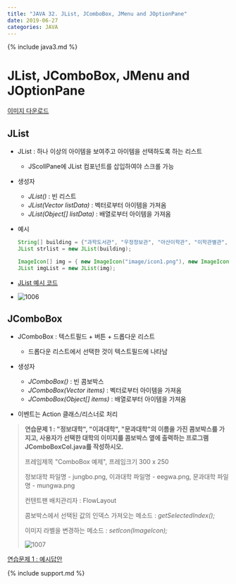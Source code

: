 ```yaml
---
title: "JAVA 32. JList, JComboBox, JMenu and JOptionPane"
date: 2019-06-27
categories: JAVA
---
```


{% include java3.md %}

# JList, JComboBox, JMenu and JOptionPane

[이미지 다운로드](https://github.com/DetegiCE/JavaStudy/tree/master/chapter10/image)

## JList

* JList : 하나 이상의 아이템을 보여주고 아이템을 선택하도록 하는 리스트
  * JScollPane에 JList 컴포넌트를 삽입하여야 스크롤 가능
  
* 생성자
  * *JList()* : 빈 리스트
  * *JList(Vector listData)* : 벡터로부터 아이템을 가져옴
  * *JList(Object[] listData)* : 배열로부터 아이템을 가져옴
  
* 예시

  ~~~java
  String[] building = {"과학도서관", "우정정보관", "아산이학관", "이학관별관", "애기능학생회관", "애기능생활관", "창의관", "하나과학관"};
  JList strlist = new JList(building);
  ~~~

  ~~~java
  ImageIcon[] img = { new ImageIcon("image/icon1.png"), new ImageIcon("image/icon2.png"), new ImageIcon("image/icon3.png") };
  JList imgList = new JList(img);
  ~~~
  
* [JList 예시 코드](https://github.com/DetegiCE/JavaStudy/blob/master/chapter10/JListEx.java)

* ![1006](https://user-images.githubusercontent.com/26007107/60231740-45527a80-98d5-11e9-98ca-23d9fcdc028c.png)


## JComboBox

* JComboBox : 텍스트필드 + 버튼 + 드롭다운 리스트
  * 드롭다운 리스트에서 선택한 것이 텍스트필드에 나타남
  
* 생성자
  * *JComboBox()* : 빈 콤보박스
  * *JComboBox(Vector items)* : 벡터로부터 아이템을 가져옴
  * *JComboBox(Object[] items)* : 배열로부터 아이템을 가져옴
  
* 이벤트는 Action 클래스/리스너로 처리
  
> **연습문제 1 : "정보대학", "이과대학", "문과대학"의 이름을 가진 콤보박스를 가지고, 사용자가 선택한 대학의 이미지를 콤보박스 옆에 출력하는 프로그램 JComboBoxCol.java를 작성하시오.**
>
> 프레임제목 "ComboBox 예제", 프레임크기 300 x 250
>
> 정보대학 파일명 - jungbo.png, 이과대학 파일명 - eegwa.png, 문과대학 파일명 - mungwa.png
> 
> 컨텐트팬 배치관리자 : FlowLayout
>
> 콤보박스에서 선택된 값의 인덱스 가져오는 메소드 : *getSelectedIndex();*
>
> 이미지 라벨을 변경하는 메소드 : *setIcon(ImageIcon);*
>
> ![1007](https://user-images.githubusercontent.com/26007107/60232473-b2670f80-98d7-11e9-8824-73ca173074e2.png)

[연습문제 1 : 예시답안](https://github.com/DetegiCE/JavaStudy/blob/master/chapter10/JComboBoxCol.java)


{% include support.md %}
